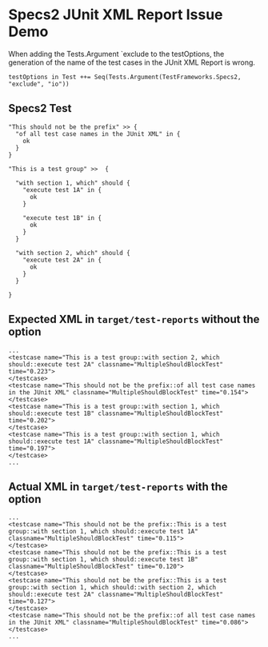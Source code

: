 # Specs2 JUnit XML Report Issue Demo

When adding the Tests.Argument `exclude to the testOptions,
the generation of the name of the test cases in the JUnit XML Report is wrong.


    testOptions in Test ++= Seq(Tests.Argument(TestFrameworks.Specs2, "exclude", "io"))

## Specs2 Test

    "This should not be the prefix" >> {
      "of all test case names in the JUnit XML" in {
        ok
      }
    }

    "This is a test group" >>  {
    
      "with section 1, which" should {
        "execute test 1A" in {
          ok
        }
        
        "execute test 1B" in {
          ok
        }
      }
        
      "with section 2, which" should {
        "execute test 2A" in {
          ok
        }
      }
    
    }

## Expected XML in `target/test-reports` without the option

    ...
    <testcase name="This is a test group::with section 2, which should::execute test 2A" classname="MultipleShouldBlockTest" time="0.223">
    </testcase>
    <testcase name="This should not be the prefix::of all test case names in the JUnit XML" classname="MultipleShouldBlockTest" time="0.154">
    </testcase>
    <testcase name="This is a test group::with section 1, which should::execute test 1B" classname="MultipleShouldBlockTest" time="0.202">
    </testcase>
    <testcase name="This is a test group::with section 1, which should::execute test 1A" classname="MultipleShouldBlockTest" time="0.197">
    </testcase>
    ...
    
## Actual XML in `target/test-reports` with the option

    ...
    <testcase name="This should not be the prefix::This is a test group::with section 1, which should::execute test 1A" classname="MultipleShouldBlockTest" time="0.115">        
    </testcase>
    <testcase name="This should not be the prefix::This is a test group::with section 1, which should::execute test 1B" classname="MultipleShouldBlockTest" time="0.120">
    </testcase>
    <testcase name="This should not be the prefix::This is a test group::with section 1, which should::with section 2, which should::execute test 2A" classname="MultipleShouldBlockTest" time="0.127">
    </testcase>
    <testcase name="This should not be the prefix::of all test case names in the JUnit XML" classname="MultipleShouldBlockTest" time="0.086">
    </testcase>
    ...